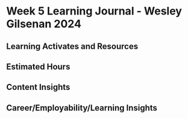 # Week 5 Learning Journal - Wesley Gilsenan 2024

## Learning Activates and Resources

## Estimated Hours

## Content Insights

## Career/Employability/Learning Insights